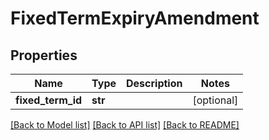 # FixedTermExpiryAmendment

## Properties
Name | Type | Description | Notes
------------ | ------------- | ------------- | -------------
**fixed_term_id** | **str** |  | [optional] 

[[Back to Model list]](../README.md#documentation-for-models) [[Back to API list]](../README.md#documentation-for-api-endpoints) [[Back to README]](../README.md)

